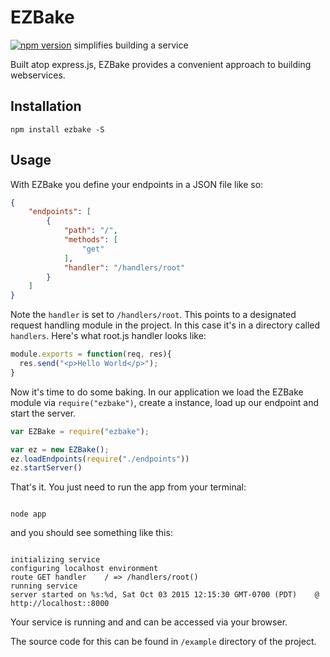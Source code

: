 # EZBake
[![npm version](https://badge.fury.io/js/ezbake.svg)](https://badge.fury.io/js/ezbake)
simplifies building a service

Built atop express.js, EZBake provides a convenient approach to building webservices. 

## Installation

```
npm install ezbake -S
```

## Usage

With EZBake you define your endpoints in a JSON file like so:
``` json
{
    "endpoints": [
        {
            "path": "/",
            "methods": [
                "get"
            ],
            "handler": "/handlers/root"
        }
    ]
}
```
Note the ```handler``` is set to ```/handlers/root```. This points to a designated request handling module in the project. In this case it's in a directory called ```handlers```. Here's what root.js handler looks like:

``` js
module.exports = function(req, res){
  res.send("<p>Hello World</p>");
}
```
Now it's time to do some baking. In our application we load the EZBake module via ```require("ezbake")```, create a instance, load up our endpoint and start the server.

```js
var EZBake = require("ezbake");

var ez = new EZBake();
ez.loadEndpoints(require("./endpoints"))
ez.startServer()
```

That's it. You just need to run the app from your terminal:

```shell

node app

```
and you should see something like this:

```shell

initializing service
configuring localhost environment
route GET handler	 / => /handlers/root()
running service
server started on %s:%d, Sat Oct 03 2015 12:15:30 GMT-0700 (PDT)	@ http://localhost::8000

```
Your service is running and and can be accessed via your browser.


The source code for this can be found in ```/example``` directory of the project.
